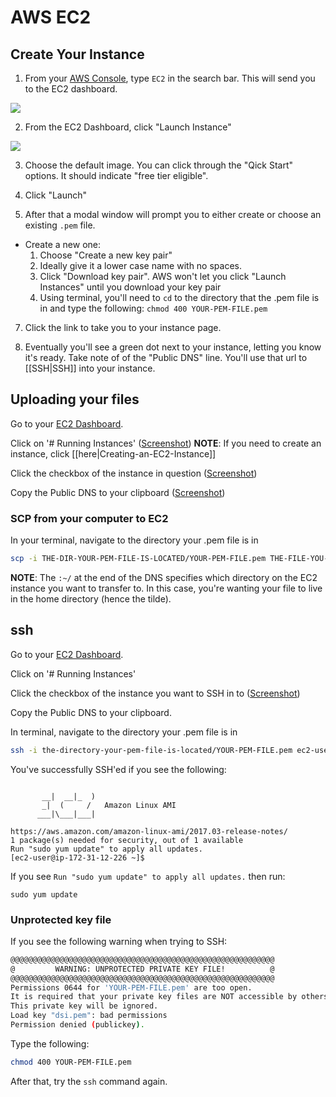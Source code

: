 # AWS EC2

## Create Your Instance

1. From your [AWS Console](https://console.aws.amazon.com/console/home), type `EC2` in the search bar. This will send you to the EC2 dashboard.

![](https://github.com/wdi-sg/gitbook-2019/blob/master/images/ec2-search-bar.png?raw=true)

2. From the EC2 Dashboard, click "Launch Instance"

![](https://github.com/wdi-sg/gitbook-2019/blob/master/images/ec2-launch-instance-btn.png)

3. Choose the default image. You can click through the "Qick Start" options. It should indicate "free tier eligible".

4. Click "Launch"

6. After that a modal window will prompt you to either create or choose an
   existing `.pem` file.  
  - Create a new one:
    1. Choose "Create a new key pair"
    2. Ideally give it a lower case name with no spaces.
    3. Click "Download key pair". AWS won't let you click "Launch Instances" until you download your key pair
    4. Using terminal, you'll need to `cd` to the directory that the .pem file is
      in and type the following: `chmod 400 YOUR-PEM-FILE.pem`

7. Click the link to take you to your instance page.

8. Eventually you'll see a green dot next to your instance, letting you know
   it's ready. Take note of of the "Public DNS" line. You'll use that url to
[[SSH|SSH]] into your instance.

## Uploading your files

Go to your [EC2 Dashboard](https://console.aws.amazon.com/ec2/v2/home).

Click on '# Running Instances' ([Screenshot](https://github.com/wdi-sg/gitbook-2019/blob/master/images/ec2-1.png))
**NOTE**: If you need to create an instance, click [[here|Creating-an-EC2-Instance]]

Click the checkbox of the instance in question ([Screenshot](https://github.com/wdi-sg/gitbook-2019/blob/master/images/ec2-2.png))

Copy the Public DNS to your clipboard ([Screenshot](https://github.com/wdi-sg/gitbook-2019/blob/master/images/ec2-3.png))

### SCP from your computer to EC2

In your terminal, navigate to the directory your .pem file is in

```bash
scp -i THE-DIR-YOUR-PEM-FILE-IS-LOCATED/YOUR-PEM-FILE.pem THE-FILE-YOU-WANT-TO-SCP.csv ec2-user@PASTE-YOUR-PUBLIC-DNS-HERE:~/
```

**NOTE**: The `:~/` at the end of the DNS specifies which directory on the EC2 instance you want to transfer to. In this case, you're wanting your file to live in the home directory (hence the tilde).

## ssh

Go to your [EC2 Dashboard](https://console.aws.amazon.com/ec2/v2/home).

Click on '# Running Instances' 

Click the checkbox of the instance you want to SSH in to ([Screenshot](https://github.com/wdi-sg/gitbook-2019/blob/master/images/ec2-4.png))

Copy the Public DNS to your clipboard.

In terminal, navigate to the directory your .pem file is in

```bash
ssh -i the-directory-your-pem-file-is-located/YOUR-PEM-FILE.pem ec2-user@PASTE-YOUR-PUBLIC-DNS-HERE
```

You've successfully SSH'ed if you see the following:

```

       __|  __|_  )
       _|  (     /   Amazon Linux AMI
      ___|\___|___|

https://aws.amazon.com/amazon-linux-ami/2017.03-release-notes/
1 package(s) needed for security, out of 1 available
Run "sudo yum update" to apply all updates.
[ec2-user@ip-172-31-12-226 ~]$ 
```

If you see `Run "sudo yum update" to apply all updates.` then run: 
```
sudo yum update
```

### Unprotected key file

If you see the following warning when trying to SSH:
```bash
@@@@@@@@@@@@@@@@@@@@@@@@@@@@@@@@@@@@@@@@@@@@@@@@@@@@@@@@@@@
@         WARNING: UNPROTECTED PRIVATE KEY FILE!          @
@@@@@@@@@@@@@@@@@@@@@@@@@@@@@@@@@@@@@@@@@@@@@@@@@@@@@@@@@@@
Permissions 0644 for 'YOUR-PEM-FILE.pem' are too open.
It is required that your private key files are NOT accessible by others.
This private key will be ignored.
Load key "dsi.pem": bad permissions
Permission denied (publickey).
```

Type the following:
```bash
chmod 400 YOUR-PEM-FILE.pem
```

After that, try the `ssh` command again.
